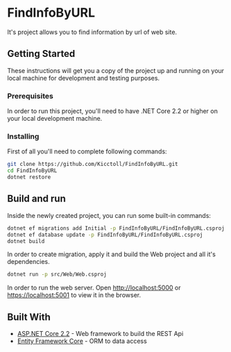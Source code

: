 # FindInfoByURL

It's project allows you to find information by url of web site.

## Getting Started

These instructions will get you a copy of the project up and running on your local machine for development and testing purposes.

### Prerequisites

In order to run this project, you'll need to have .NET Core 2.2 or higher on your local development machine.

### Installing

First of all you'll need to complete following commands:

```bash
git clone https://github.com/Kicctoll/FindInfoByURL.git
cd FindInfoByURL
dotnet restore
```

## Build and run

Inside the newly created project, you can run some built-in commands:

```bash
dotnet ef migrations add Initial -p FindInfoByURL/FindInfoByURL.csproj
dotnet ef database update -p FindInfoByURL/FindInfoByURL.csproj
dotnet build
```

In order to create migration, apply it and build the Web project and all it's dependencies.

```bash
dotnet run -p src/Web/Web.csproj
```

In order to run the web server. Open [http://localhost:5000](http://localhost:3000) or [https://localhost:5001](https://localhost:5001) to view it in the browser.

## Built With

* [ASP.NET Core 2.2](https://docs.microsoft.com/en-us/aspnet/core/?view=aspnetcore-2.2) - Web framework to build the REST Api
* [Entity Framework Core](https://docs.microsoft.com/en-us/ef/core/) - ORM to data access

